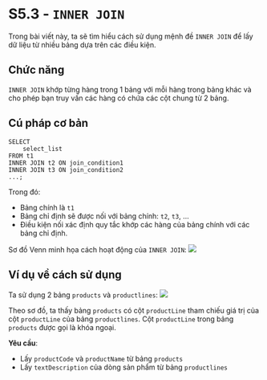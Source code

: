 # S5.3 - `INNER JOIN`

Trong bài viết này, ta sẽ tìm hiểu cách sử dụng mệnh đề `INNER JOIN` để lấy dữ liệu từ nhiều bảng dựa trên các điều kiện.

## Chức năng
`INNER JOIN` khớp từng hàng trong 1 bảng với mỗi hàng trong bảng khác và cho phép bạn truy vấn các hàng có chứa các cột chung từ 2 bảng.

## Cú pháp cơ bản
```
SELECT
    select_list
FROM t1
INNER JOIN t2 ON join_condition1
INNER JOIN t3 ON join_condition2
...;
```

Trong đó:
- Bảng chính là `t1`
- Bảng chỉ định sẽ được nối với bảng chính: `t2`, `t3`, ...
- Điều kiện nối xác định quy tắc khớp các hàng của bảng chính với các bảng chỉ định.

Sơ đồ Venn minh họa cách hoạt động của `INNER JOIN`:
<img src = "https://i.imgur.com/2tLh5xM.png">

## Ví dụ về cách sử dụng
Ta sử dụng 2 bảng `products` và `productlines`:
<img src ="https://i.imgur.com/5NK3aOy.png">

Theo sơ đồ, ta thấy bảng `products` có cột `productLine` tham chiếu giá trị của cột `productLine` của bảng `productlines`. Cột `productLine` trong bảng `products` được gọi là khóa ngoại.

**Yêu cầu**: 
- Lấy `productCode` và `productName` từ bảng `products`
- Lấy `textDescription` của dòng sản phẩm từ bảng `productlines`

